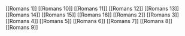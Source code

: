 [[Romans 1]]
[[Romans 10]]
[[Romans 11]]
[[Romans 12]]
[[Romans 13]]
[[Romans 14]]
[[Romans 15]]
[[Romans 16]]
[[Romans 2]]
[[Romans 3]]
[[Romans 4]]
[[Romans 5]]
[[Romans 6]]
[[Romans 7]]
[[Romans 8]]
[[Romans 9]]
